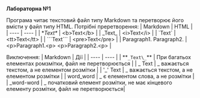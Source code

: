 
**Лабораторна №1**


Програма читає текстовий файл типу Markdown та перетворює його вмісти у файл типу HTML.
Потрібні преретворення:
| Markdown                      | HTML                                |
| ----                          | ----                                |
| \**Text\**                    | \<b>Text\</b>                         |
| \_Text\_                      | \<i>Text\</i>                         |
| \`Text\`                      | \<tt>Text\</tt>                       |
| \```Text\```                  | \<pre>Text\</pre>                     |
| Paragraph1.
  Paragraph2.                   | \<p>Paragraph1.\<p> \<p>Paragraph2.\<p> |

Виключення:
| Markdown       | Дії                                                                                      |
| ----           | ----                                                                                     |
| \**`_Text\_`** | При багатьох елементах ромзмітки, файл не перетворюється                                 |
| _ Text         | _ важається текстом, а не елементом розмітки                                             |
| \'_\' Text     | _ важається текстом, а не елементом розмітки                                             |
| word_word      | _ є елементом слова, а не розмітки                                                       |
| _word-word     | _ початковий елемент розмітки, не має кінцевого елементу розмітки, файл не перетворюється|

